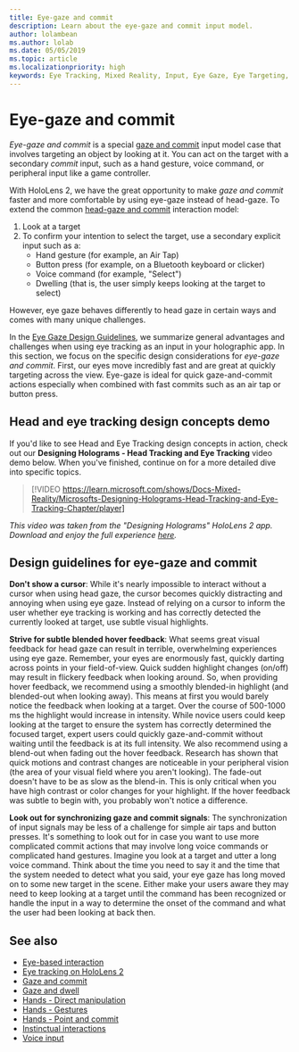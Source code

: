 ```yaml
---
title: Eye-gaze and commit
description: Learn about the eye-gaze and commit input model.
author: lolambean
ms.author: lolab
ms.date: 05/05/2019
ms.topic: article
ms.localizationpriority: high
keywords: Eye Tracking, Mixed Reality, Input, Eye Gaze, Eye Targeting, HoloLens 2, Eye-based Selection, mixed reality headset, windows mixed reality headset, virtual reality headset, HoloLens, MRTK, Mixed Reality Toolkit, gaze
---
```


# Eye-gaze and commit

_Eye-gaze and commit_ is a special [gaze and commit](gaze-and-commit.md) input model case that involves targeting an object by looking at it. You can act on the target with a secondary _commit_ input, such as a hand gesture, voice command, or peripheral input like a game controller. 

With HoloLens 2, we have the great opportunity to make _gaze and commit_ faster and more comfortable by using eye-gaze instead of head-gaze. 
To extend the common [head-gaze and commit](gaze-and-commit.md) interaction model: 
1. Look at a target 
2. To confirm your intention to select the target, use a secondary explicit input such as a:  
   - Hand gesture (for example, an Air Tap)
   - Button press (for example, on a Bluetooth keyboard or clicker)
   - Voice command (for example, "Select")
   - Dwelling (that is, the user simply keeps looking at the target to select)

However, eye gaze behaves differently to head gaze in certain ways and comes with many unique challenges. 

In the [Eye Gaze Design Guidelines](eye-tracking.md), we summarize general advantages and challenges when using eye tracking as an input in your holographic app. 
In this section, we focus on the specific design considerations for _eye-gaze and commit_.
First, our eyes move incredibly fast and are great at quickly targeting across the view. 
Eye-gaze is ideal for quick gaze-and-commit actions especially when combined with fast commits such as an air tap or button press.

## Head and eye tracking design concepts demo

If you'd like to see Head and Eye Tracking design concepts in action, check out our **Designing Holograms - Head Tracking and Eye Tracking** video demo below. When you've finished, continue on for a more detailed dive into specific topics.

> [!VIDEO https://learn.microsoft.com/shows/Docs-Mixed-Reality/Microsofts-Designing-Holograms-Head-Tracking-and-Eye-Tracking-Chapter/player]

*This video was taken from the "Designing Holograms" HoloLens 2 app. Download and enjoy the full experience [here](https://aka.ms/dhapp).*
   
## Design guidelines for eye-gaze and commit

**Don't show a cursor**: 
While it's nearly impossible to interact without a cursor when using head gaze, the cursor becomes quickly distracting and annoying when using eye gaze. 
Instead of relying on a cursor to inform the user whether eye tracking is working and has correctly detected the currently looked at target, use subtle visual highlights.

**Strive for subtle blended hover feedback**: 
What seems great visual feedback for head gaze can result in terrible, overwhelming experiences using eye gaze. 
Remember, your eyes are enormously fast, quickly darting across points in your field-of-view. 
Quick sudden highlight changes (on/off) may result in flickery feedback when looking around. 
So, when providing hover feedback, we recommend using a smoothly blended-in highlight (and blended-out when looking away). 
This means at first you would barely notice the feedback when looking at a target. 
Over the course of 500-1000 ms the highlight would increase in intensity. 
While novice users could keep looking at the target to ensure the system has correctly determined the focused target, expert users could quickly gaze-and-commit without waiting until the feedback is at its full intensity. 
We also recommend using a blend-out when fading out the hover feedback. 
Research has shown that quick motions and contrast changes are noticeable in your peripheral vision (the area of your visual field where you aren't looking).
The fade-out doesn't have to be as slow as the blend-in. 
This is only critical when you have high contrast or color changes for your highlight. 
If the hover feedback was subtle to begin with, you probably won't notice a difference.

**Look out for synchronizing gaze and commit signals**: 
The synchronization of input signals may be less of a challenge for simple air taps and button presses. 
It's something to look out for in case you want to use more complicated commit actions that may involve long voice commands or complicated hand gestures. 
Imagine you look at a target and utter a long voice command. 
Think about the time you need to say it and the time that the system needed to detect what you said, your eye gaze has long moved on to some new target in the scene. 
Either make your users aware they may need to keep looking at a target until the command has been recognized or handle the input in a way to determine the onset of the command and what the user had been looking at back then.

## See also

* [Eye-based interaction](eye-gaze-interaction.md)
* [Eye tracking on HoloLens 2](eye-tracking.md)
* [Gaze and commit](gaze-and-commit.md)
* [Gaze and dwell](gaze-and-dwell.md)
* [Hands - Direct manipulation](direct-manipulation.md)
* [Hands - Gestures](gaze-and-commit.md#composite-gestures)
* [Hands - Point and commit](point-and-commit.md)
* [Instinctual interactions](interaction-fundamentals.md)
* [Voice input](voice-input.md)
